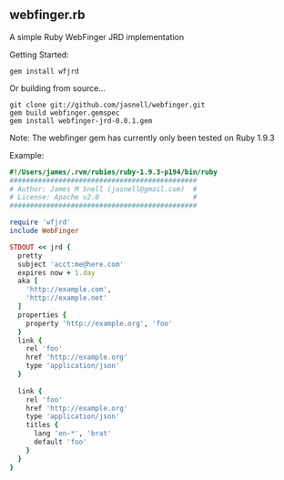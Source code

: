 ## webfinger.rb

A simple Ruby WebFinger JRD implementation

Getting Started:
```
gem install wfjrd
```

Or building from source...
```
git clone git://github.com/jasnell/webfinger.git
gem build webfinger.gemspec
gem install webfinger-jrd-0.0.1.gem
```

Note: The webfinger gem has currently only been tested on Ruby 1.9.3

Example: 
 
``` ruby
#!/Users/james/.rvm/rubies/ruby-1.9.3-p194/bin/ruby
##############################################
# Author: James M Snell (jasnell@gmail.com)  #
# License: Apache v2.0                       #
##############################################

require 'wfjrd'
include WebFinger

STDOUT << jrd { 
  pretty
  subject 'acct:me@here.com'
  expires now + 1.day
  aka [
    'http://example.com',
    'http://example.net'
  ]  
  properties {
    property 'http://example.org', 'foo'
  }
  link {
    rel 'foo'
    href 'http://example.org'
    type 'application/json'
  }
  
  link {
    rel 'foo'
    href 'http://example.org'
    type 'application/json'
    titles { 
      lang 'en-*', 'brat'
      default 'foo'
    }
  }
}
```

